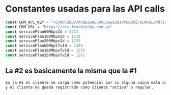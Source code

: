 # Constantes usadas para las API calls

```js
const CRM_API_KEY = "+ujWcF2QOV/RY9L8G0L/9Cupwwi3OsVt6pBRi/pCWC6LkPdT1YaIPV9FRmZBgUVS"
const CRM_URL = "https://ccs.freshtechs.com.ve"
const servicePlan60MbpsId = 1213
const servicePlan100MbpsId = 1219
const servicePlan200MbpsId = 1225
const servicePlan60MbpsTvId = 1249
const servicePlan100MbpsTvId = 1255
const servicePlan200MbpsTvId = 1261
```

## La #2 es basicamente la misma que la #1

```txt
En la #1 el cliente se carga como potencial por si alguna vaina mala ocurre en las siguientes llamadas
y el cliente no queda registrado como cliente "activo" o regular.
```
